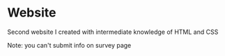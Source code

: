 # Website
Second website I created with intermediate knowledge of HTML and CSS

Note: you can't submit info on survey page
